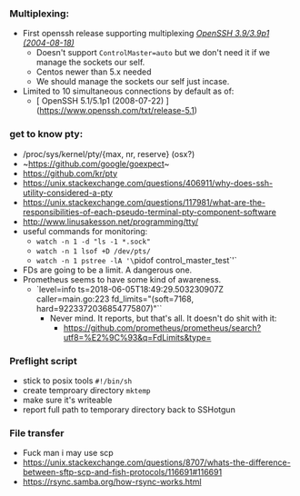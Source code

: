 ### Multiplexing:
* First openssh release supporting multiplexing [_OpenSSH 3.9/3.9p1 (2004-08-18)_](https://www.openssh.com/txt/release-3.9)
  * Doesn't support `ControlMaster=auto` but we don't need it if we manage the sockets our self.
  * Centos newer than 5.x needed
  * We should manage the sockets our self just incase.
* Limited to 10 simultaneous connections by default as of:
  * [ OpenSSH 5.1/5.1p1 (2008-07-22) ] (https://www.openssh.com/txt/release-5.1)

### get to know pty:
* /proc/sys/kernel/pty/{max, nr, reserve} (osx?)
* ~https://github.com/google/goexpect~
* https://github.com/kr/pty
* https://unix.stackexchange.com/questions/406911/why-does-ssh-utility-considered-a-pty
* https://unix.stackexchange.com/questions/117981/what-are-the-responsibilities-of-each-pseudo-terminal-pty-component-software
* http://www.linusakesson.net/programming/tty/
* useful commands for monitoring:
  * `watch -n 1 -d "ls -1 *.sock"`
  * `watch -n 1 lsof +D /dev/pts/`
  * `watch -n 1 pstree -lA '\`pidof control_master_test\`'`
* FDs are going to be a limit. A dangerous one.
* Prometheus seems to have some kind of awareness.
  * `level=info ts=2018-06-05T18:49:29.503230907Z caller=main.go:223 fd_limits="(soft=7168, hard=9223372036854775807)"``
    * Never mind. It reports, but that's all. It doesn't do shit with it:
      * https://github.com/prometheus/prometheus/search?utf8=%E2%9C%93&q=FdLimits&type=

### Preflight script
* stick to posix tools `#!/bin/sh`
* create temproary directory `mktemp`
* make sure it's writeable
* report full path to temporary directory back to SSHotgun

### File transfer
* Fuck man i may use scp
* https://unix.stackexchange.com/questions/8707/whats-the-difference-between-sftp-scp-and-fish-protocols/116691#116691
* https://rsync.samba.org/how-rsync-works.html
